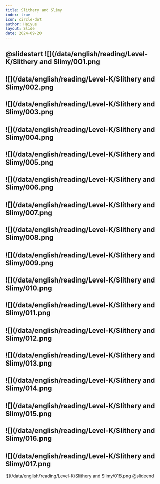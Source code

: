 ```yaml
---
title: Slithery and Slimy
index: true
icon: circle-dot
author: Haiyue
layout: Slide
date: 2024-09-20
---
```

 
@slidestart
![](/data/english/reading/Level-K/Slithery and Slimy/001.png
---
![](/data/english/reading/Level-K/Slithery and Slimy/002.png
---
![](/data/english/reading/Level-K/Slithery and Slimy/003.png
---
![](/data/english/reading/Level-K/Slithery and Slimy/004.png
---
![](/data/english/reading/Level-K/Slithery and Slimy/005.png
---
![](/data/english/reading/Level-K/Slithery and Slimy/006.png
---
![](/data/english/reading/Level-K/Slithery and Slimy/007.png
---
![](/data/english/reading/Level-K/Slithery and Slimy/008.png
---
![](/data/english/reading/Level-K/Slithery and Slimy/009.png
---
![](/data/english/reading/Level-K/Slithery and Slimy/010.png
---
![](/data/english/reading/Level-K/Slithery and Slimy/011.png
---
![](/data/english/reading/Level-K/Slithery and Slimy/012.png
---
![](/data/english/reading/Level-K/Slithery and Slimy/013.png
---
![](/data/english/reading/Level-K/Slithery and Slimy/014.png
---
![](/data/english/reading/Level-K/Slithery and Slimy/015.png
---
![](/data/english/reading/Level-K/Slithery and Slimy/016.png
---
![](/data/english/reading/Level-K/Slithery and Slimy/017.png
---
![](/data/english/reading/Level-K/Slithery and Slimy/018.png
@slideend